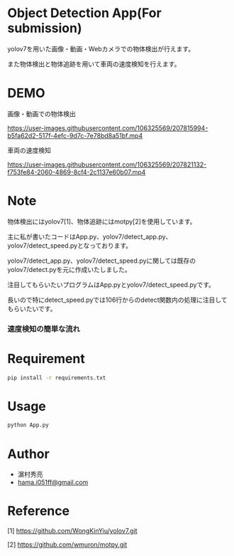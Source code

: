 # Object Detection App(For submission)
 
yolov7を用いた画像・動画・Webカメラでの物体検出が行えます。

また物体検出と物体追跡を用いて車両の速度検知を行えます。
 
# DEMO
 
 画像・動画での物体検出
 
https://user-images.githubusercontent.com/106325569/207815994-b5fa62d2-517f-4efc-9d7c-7e78bd8a51bf.mp4
 
 車両の速度検知
 
https://user-images.githubusercontent.com/106325569/207821132-f753fe84-2060-4869-8cf4-2c1137e60b07.mp4

# Note
 
 物体検出にはyolov7[1]、物体追跡にはmotpy[2]を使用しています。
 
 主に私が書いたコードはApp.py、yolov7/detect_app.py、yolov7/detect_speed.pyとなっております。
 
 yolov7/detect_app.py、yolov7/detect_speed.pyに関しては既存のyolov7/detect.pyを元に作成いたしました。
 
注目してもらいたいプログラムはApp.pyとyolov7/detect_speed.pyです。

長いので特にdetect_speed.pyでは106行からのdetect関数内の処理に注目してもらいたいです。

### 速度検知の簡単な流れ
 
# Requirement
  ```bash
 pip install -r requirements.txt
```
# Usage
 ```bash
 python App.py
``` 
 
# Author
 
* 濵村秀亮
* hama.i051ff@gmail.com

# Reference

[1] https://github.com/WongKinYiu/yolov7.git

[2] https://github.com/wmuron/motpy.git
